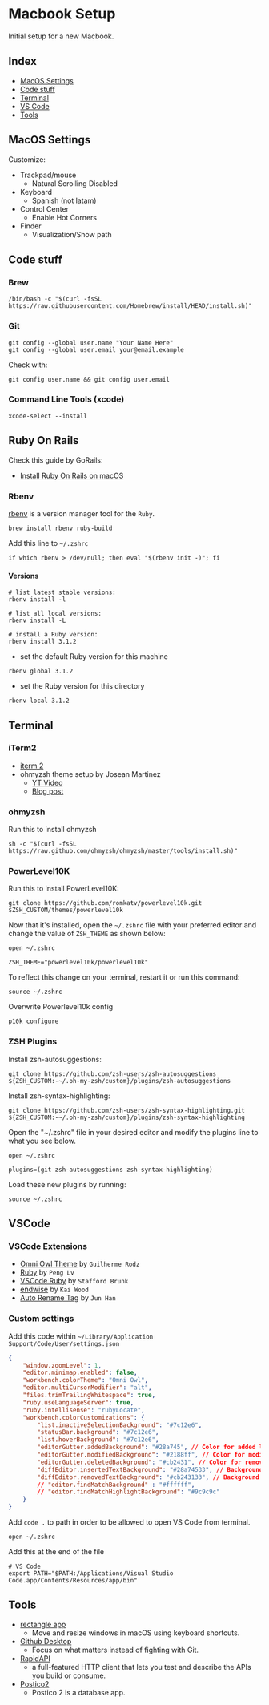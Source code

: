 # Macbook Setup
Initial setup for a new Macbook.

## Index

- [MacOS Settings](#macos-settings)
- [Code stuff](#code-stuff)
- [Terminal](#terminal)
- [VS Code](#vscode)
- [Tools](#tools)


## MacOS Settings
Customize:
- Trackpad/mouse
    - Natural Scrolling Disabled
- Keyboard
    - Spanish (not latam)
- Control Center
    - Enable Hot Corners
- Finder
    - Visualization/Show path


## Code stuff

### Brew
``` batch
/bin/bash -c "$(curl -fsSL https://raw.githubusercontent.com/Homebrew/install/HEAD/install.sh)"
```

### Git
``` batch
git config --global user.name "Your Name Here"
git config --global user.email your@email.example
```
Check with:
``` batch
git config user.name && git config user.email
```

### Command Line Tools (xcode)
``` batch
xcode-select --install
```

## Ruby On Rails
Check this guide by GoRails:
- [Install Ruby On Rails on macOS](https://gorails.com/setup/macos/11-big-sur)

### Rbenv
[rbenv](https://github.com/rbenv/rbenv) is a version manager tool for the `Ruby`.

``` batch
brew install rbenv ruby-build
```
Add this line to `~/.zshrc`
``` batch
if which rbenv > /dev/null; then eval "$(rbenv init -)"; fi
```
#### Versions
``` batch
# list latest stable versions:
rbenv install -l

# list all local versions:
rbenv install -L

# install a Ruby version:
rbenv install 3.1.2
```

- set the default Ruby version for this machine
``` batch
rbenv global 3.1.2
```
- set the Ruby version for this directory
``` batch
rbenv local 3.1.2
```

## Terminal

### iTerm2
- [iterm 2](https://iterm2.com/)
- ohmyzsh theme setup by Josean Martinez
    - [YT Video](https://www.youtube.com/watch?v=CF1tMjvHDRA)
    - [Blog post](https://www.josean.com/posts/terminal-setup)

### ohmyzsh
Run this to install ohmyzsh
``` batch
sh -c "$(curl -fsSL https://raw.github.com/ohmyzsh/ohmyzsh/master/tools/install.sh)"
```
### PowerLevel10K
Run this to install PowerLevel10K:
``` batch
git clone https://github.com/romkatv/powerlevel10k.git $ZSH_CUSTOM/themes/powerlevel10k
```
Now that it's installed, open the `~/.zshrc` file with your preferred editor and change the value of `ZSH_THEME` as shown below:
``` batch
open ~/.zshrc
```
``` batch
ZSH_THEME="powerlevel10k/powerlevel10k"
```
To reflect this change on your terminal, restart it or run this command:
``` batch
source ~/.zshrc
```
Overwrite Powerlevel10k config
``` batch
p10k configure
```

### ZSH Plugins
Install zsh-autosuggestions:
``` batch
git clone https://github.com/zsh-users/zsh-autosuggestions ${ZSH_CUSTOM:-~/.oh-my-zsh/custom}/plugins/zsh-autosuggestions
```
Install zsh-syntax-highlighting:
``` batch
git clone https://github.com/zsh-users/zsh-syntax-highlighting.git ${ZSH_CUSTOM:-~/.oh-my-zsh/custom}/plugins/zsh-syntax-highlighting
```

Open the "~/.zshrc" file in your desired editor and modify the plugins line to what you see below.
``` batch
open ~/.zshrc
```
``` batch
plugins=(git zsh-autosuggestions zsh-syntax-highlighting)
```
Load these new plugins by running:
``` batch
source ~/.zshrc
```

## VSCode
### VSCode Extensions
- [Omni Owl Theme](https://marketplace.visualstudio.com/items?itemName=guilhermerodz.omni-owl) by `Guilherme Rodz`
- [Ruby](https://marketplace.visualstudio.com/items?itemName=rebornix.Ruby) by `Peng Lv`
- [VSCode Ruby](https://marketplace.visualstudio.com/items?itemName=wingrunr21.vscode-ruby) by `Stafford Brunk`
- [endwise](https://marketplace.visualstudio.com/items?itemName=kaiwood.endwise) by `Kai Wood`
- [Auto Rename Tag](https://marketplace.visualstudio.com/items?itemName=formulahendry.auto-rename-tag) by `Jun Han`

### Custom settings
Add this code within `~/Library/Application Support/Code/User/settings.json`
``` json
{
    "window.zoomLevel": 1,
    "editor.minimap.enabled": false,
    "workbench.colorTheme": "Omni Owl",
    "editor.multiCursorModifier": "alt",
    "files.trimTrailingWhitespace": true,
    "ruby.useLanguageServer": true,
    "ruby.intellisense": "rubyLocate",
    "workbench.colorCustomizations": {
        "list.inactiveSelectionBackground": "#7c12e6",
        "statusBar.background": "#7c12e6",
        "list.hoverBackground": "#7c12e6",
        "editorGutter.addedBackground": "#28a745", // Color for added lines (green)
        "editorGutter.modifiedBackground": "#2188ff", // Color for modified lines (blue)
        "editorGutter.deletedBackground": "#cb2431", // Color for removed lines (red)
        "diffEditor.insertedTextBackground": "#28a74533", // Background color for added text (green with transparency)
        "diffEditor.removedTextBackground": "#cb243133", // Background color for removed text (red with transparency)
        // "editor.findMatchBackground" : "#ffffff",
        // "editor.findMatchHighlightBackground": "#9c9c9c"
    }
}
```
Add `code .` to path in order to be allowed to open VS Code from terminal.
``` batch
open ~/.zshrc
```
Add this at the end of the file
``` batch
# VS Code
export PATH="$PATH:/Applications/Visual Studio Code.app/Contents/Resources/app/bin"
```

## Tools
- [rectangle app](http://rectangleapp.com/)
  - Move and resize windows in macOS using keyboard shortcuts.
- [Github Desktop](https://desktop.github.com/)
  - Focus on what matters instead of fighting with Git.
- [RapidAPI](https://paw.cloud/)
  - a full-featured HTTP client that lets you test and describe the APIs you build or consume.
- [Postico2](https://eggerapps.at/postico2/)
  - Postico 2 is a database app.
